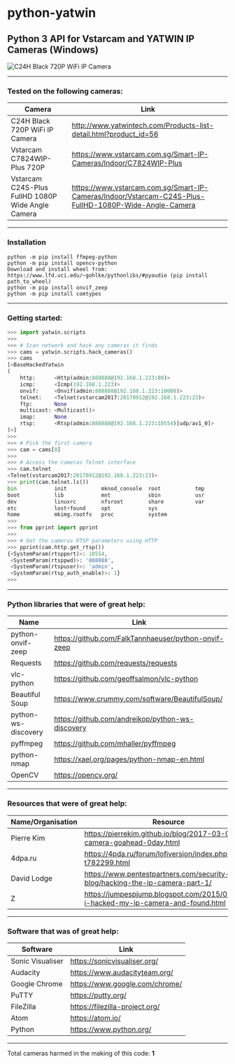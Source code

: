 # python-yatwin

## Python 3 API for Vstarcam and YATWIN IP Cameras (Windows)

![C24H Black 720P WiFi IP Camera](http://pro646f20.pic37.websiteonline.cn/upload/xch2.jpg)

-----------------------------------

### Tested on the following cameras:
Camera | Link
------ | ----
C24H Black 720P WiFi IP Camera | http://www.yatwintech.com/Products-list-detail.html?product_id=56
Vstarcam C7824WIP-Plus 720P | https://www.vstarcam.com.sg/Smart-IP-Cameras/Indoor/C7824WIP-Plus
Vstarcam C24S-Plus FullHD 1080P Wide Angle Camera | https://www.vstarcam.com.sg/Smart-IP-Cameras/Indoor/Vstarcam-C24S-Plus-FullHD-1080P-Wide-Angle-Camera

-----------------------------------

### Installation
```
python -m pip install ffmpeg-python
python -m pip install opencv-python
Download and install wheel from: https://www.lfd.uci.edu/~gohlke/pythonlibs/#pyaudio (pip install path_to_wheel)
python -m pip install onvif_zeep
python -m pip install comtypes
```

-----------------------------------

### Getting started:

```python
>>> import yatwin.scripts
>>>
>>> # Scan network and hack any cameras it finds
>>> cams = yatwin.scripts.hack_cameras()
>>> cams
[<BaseHackedYatwin
(
	http:      <Http(admin:888888@192.168.1.223:80)>
	icmp:      <Icmp(192.168.1.223)>
	onvif:     <Onvif(admin:888888@192.168.1.223:10080)>
	telnet:    <Telnet(vstarcam2017:20170912@192.168.1.223:23)>
	ftp:       None
	multicast: <Multicast()>
	imap:      None
	rtsp:      <Rtsp(admin:888888@192.168.1.223:10554)[udp/av1_0]>
)>]
>>>
>>> # Pick the first camera
>>> cam = cams[0]
>>> 
>>> # Access the cameras Telnet interface
>>> cam.telnet
<Telnet(vstarcam2017:20170912@192.168.1.223:23)>
>>> print(cam.telnet.ls())
bin            init           mknod_console  root           tmp
boot           lib            mnt            sbin           usr
dev            linuxrc        nfsroot        share          var
etc            lost+found     opt            sys
home           mkimg.rootfs   proc           system
>>>
>>> from pprint import pprint
>>>
>>> # Get the cameras RTSP parameters using HTTP
>>> pprint(cam.http.get_rtsp())
{<SystemParam(rtspport)>: 10554,
 <SystemParam(rtsppwd)>: '888888',
 <SystemParam(rtspuser)>: 'admin',
 <SystemParam(rtsp_auth_enable)>: 1}
>>> 
```

-----------------------------------

### Python libraries that were of great help:

Name | Link
---- | ----
python-onvif-zeep | https://github.com/FalkTannhaeuser/python-onvif-zeep
Requests | https://github.com/requests/requests
vlc-python | https://github.com/geoffsalmon/vlc-python
Beautiful Soup | https://www.crummy.com/software/BeautifulSoup/
python-ws-discovery | https://github.com/andreikop/python-ws-discovery
pyffmpeg | https://github.com/mhaller/pyffmpeg
python-nmap | https://xael.org/pages/python-nmap-en.html
OpenCV | https://opencv.org/

-----------------------------------


### Resources that were of great help:

Name/Organisation | Resource
---- | ----
Pierre Kim | https://pierrekim.github.io/blog/2017-03-08-camera-goahead-0day.html
4dpa.ru | https://4pda.ru/forum/lofiversion/index.php?t782299.html
David Lodge | https://www.pentestpartners.com/security-blog/hacking-the-ip-camera-part-1/
Z | https://jumpespjump.blogspot.com/2015/09/how-i-hacked-my-ip-camera-and-found.html

-----------------------------------

### Software that was of great help:

Software | Link
-------- | ----
Sonic Visualiser | https://sonicvisualiser.org/
Audacity | https://www.audacityteam.org/
Google Chrome | https://www.google.com/chrome/
PuTTY | https://putty.org/
FileZilla | https://filezilla-project.org/
Atom | https://atom.io/
Python | https://www.python.org/

-----------------------------------

Total cameras harmed in the making of this code: **1**
